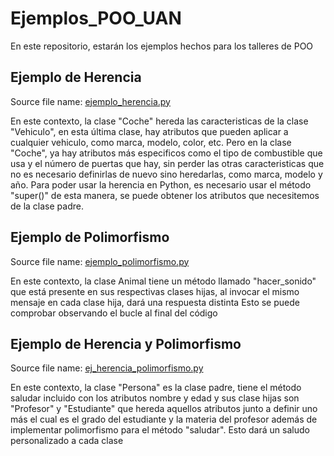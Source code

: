 # Ejemplos_POO_UAN
En este repositorio, estarán los ejemplos hechos para los talleres de POO


## Ejemplo de Herencia

Source file name: [ejemplo_herencia.py](/ejemplo_herencia.py)

En este contexto, la clase "Coche" hereda las caracteristicas de la clase "Vehiculo", en esta última clase, hay atributos que pueden aplicar a cualquier vehiculo, como marca, modelo, color, etc. Pero en la clase "Coche", ya hay atributos más especificos como el tipo de combustible que usa y el número de puertas que hay, sin perder las otras caracteristicas que no es necesario definirlas de nuevo sino heredarlas, como marca, modelo y año. Para poder usar la herencia en Python, es necesario usar el método "super()" de esta manera, se puede obtener los atributos que necesitemos de la clase padre.

## Ejemplo de Polimorfismo

Source file name: [ejemplo_polimorfismo.py](/ejemplo_polimorfismo.py)

En este contexto, la clase Animal tiene un método llamado "hacer_sonido" que está presente en sus respectivas clases hijas, al invocar el mismo mensaje en cada clase hija, dará una respuesta distinta Esto se puede comprobar observando el bucle al final del código

## Ejemplo de Herencia y Polimorfismo

Source file name: [ej_herencia_polimorfismo.py](/ej_herencia_polimorfismo.py)

En este contexto, la clase "Persona" es la clase padre, tiene el método saludar incluido con los atributos nombre y edad y sus clase hijas son "Profesor" y "Estudiante" que hereda aquellos atributos junto a definir uno más el cual es el grado del estudiante y la materia del profesor además de implementar polimorfismo para el método "saludar". Esto dará un saludo personalizado a cada clase

